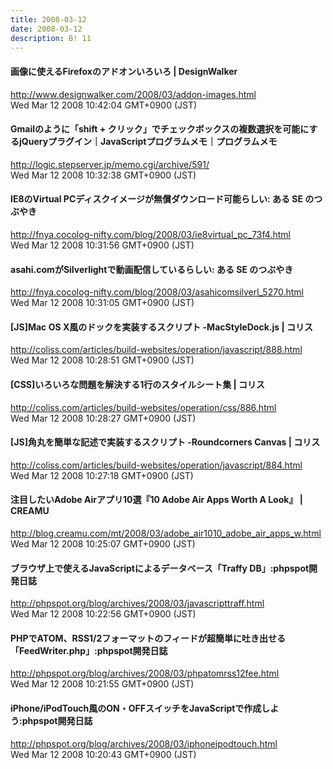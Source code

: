```yaml
---
title: 2008-03-12
date: 2008-03-12
description: B! 11
---
```


#### 画像に使えるFirefoxのアドオンいろいろ | DesignWalker
http://www.designwalker.com/2008/03/addon-images.html<br>
Wed Mar 12 2008 10:42:04 GMT+0900 (JST)<br>


#### Gmailのように「shift + クリック」でチェックボックスの複数選択を可能にするjQueryプラグイン｜JavaScriptプログラムメモ｜プログラムメモ
http://logic.stepserver.jp/memo.cgi/archive/591/<br>
Wed Mar 12 2008 10:32:38 GMT+0900 (JST)<br>


#### IE8のVirtual PCディスクイメージが無償ダウンロード可能らしい: ある SE のつぶやき
http://fnya.cocolog-nifty.com/blog/2008/03/ie8virtual_pc_73f4.html<br>
Wed Mar 12 2008 10:31:56 GMT+0900 (JST)<br>


#### asahi.comがSilverlightで動画配信しているらしい: ある SE のつぶやき
http://fnya.cocolog-nifty.com/blog/2008/03/asahicomsilverl_5270.html<br>
Wed Mar 12 2008 10:31:05 GMT+0900 (JST)<br>


####   [JS]Mac OS X風のドックを実装するスクリプト -MacStyleDock.js | コリス
http://coliss.com/articles/build-websites/operation/javascript/888.html<br>
Wed Mar 12 2008 10:28:51 GMT+0900 (JST)<br>


####   [CSS]いろいろな問題を解決する1行のスタイルシート集 | コリス
http://coliss.com/articles/build-websites/operation/css/886.html<br>
Wed Mar 12 2008 10:28:27 GMT+0900 (JST)<br>


####   [JS]角丸を簡単な記述で実装するスクリプト -Roundcorners Canvas | コリス
http://coliss.com/articles/build-websites/operation/javascript/884.html<br>
Wed Mar 12 2008 10:27:18 GMT+0900 (JST)<br>


#### 注目したいAdobe Airアプリ10選『10 Adobe Air Apps Worth A Look』 | CREAMU
http://blog.creamu.com/mt/2008/03/adobe_air1010_adobe_air_apps_w.html<br>
Wed Mar 12 2008 10:25:07 GMT+0900 (JST)<br>


#### ブラウザ上で使えるJavaScriptによるデータベース「Traffy DB」:phpspot開発日誌
http://phpspot.org/blog/archives/2008/03/javascripttraff.html<br>
Wed Mar 12 2008 10:22:56 GMT+0900 (JST)<br>


#### PHPでATOM、RSS1/2フォーマットのフィードが超簡単に吐き出せる「FeedWriter.php」:phpspot開発日誌
http://phpspot.org/blog/archives/2008/03/phpatomrss12fee.html<br>
Wed Mar 12 2008 10:21:55 GMT+0900 (JST)<br>


#### iPhone/iPodTouch風のON・OFFスイッチをJavaScriptで作成しよう:phpspot開発日誌
http://phpspot.org/blog/archives/2008/03/iphoneipodtouch.html<br>
Wed Mar 12 2008 10:20:43 GMT+0900 (JST)<br>


